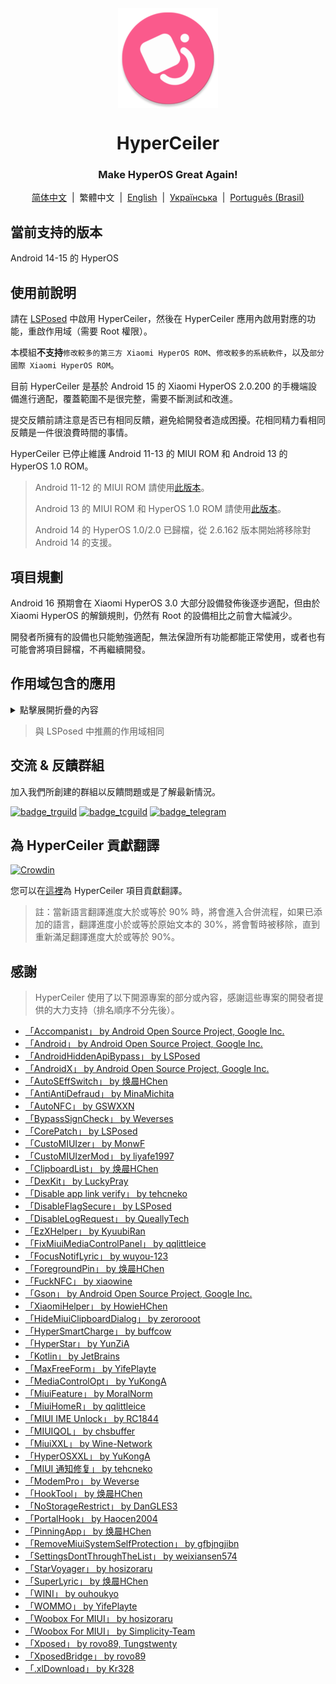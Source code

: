 <div align="center">

<img src="\imgs\icon.webp" width="160" height="160" style="display: block; margin: 0 auto;" alt="icon" />

# HyperCeiler

### Make HyperOS Great Again!

[简体中文](/README.md)&nbsp;&nbsp;|&nbsp;&nbsp;繁體中文&nbsp;&nbsp;|&nbsp;&nbsp;[English](/README_en-US.md)&nbsp;&nbsp;|&nbsp;&nbsp;[Українська](/README_uk_UA.md)&nbsp;&nbsp;|&nbsp;&nbsp;[Português (Brasil)](/README_pt-BR.md)

</div>

## 當前支持的版本

Android 14-15 的 HyperOS

## 使用前說明

請在 [LSPosed](https://github.com/LSPosed/LSPosed/releases) 中啟用 HyperCeiler，然後在 HyperCeiler 應用內啟用對應的功能，重啟作用域（需要 Root 權限）。

本模組<b>不支持</b>`修改較多的第三方 Xiaomi HyperOS ROM`、`修改較多的系統軟件`，以及`部分國際 Xiaomi HyperOS ROM`。

目前 HyperCeiler 是基於 Android 15 的 Xiaomi HyperOS 2.0.200 的手機端設備進行適配，覆蓋範圍不是很完整，需要不斷測試和改進。

提交反饋前請注意是否已有相同反饋，避免給開發者造成困擾。花相同精力看相同反饋是一件很浪費時間的事情。

HyperCeiler 已停止維護 Android 11-13 的 MIUI ROM 和 Android 13 的 HyperOS 1.0 ROM。

> Android 11-12 的 MIUI ROM 請使用[此版本](https://github.com/ReChronoRain/Cemiuiler/releases/tag/1.3.130)。
>
> Android 13 的 MIUI ROM 和 HyperOS 1.0 ROM 請使用[此版本](https://github.com/Xposed-Modules-Repo/com.sevtinge.hyperceiler/releases/download/3866-2.5.156_20250118/HyperCeiler_2.5.156_20250118_3866_release_miui.apk)。
>
> Android 14 的 HyperOS 1.0/2.0 已歸檔，從 2.6.162 版本開始將移除對 Android 14 的支援。

## 項目規劃

Android 16 預期會在 Xiaomi HyperOS 3.0 大部分設備發佈後逐步適配，但由於 Xiaomi HyperOS 的解鎖規則，仍然有 Root 的設備相比之前會大幅減少。

開發者所擁有的設備也只能勉強適配，無法保證所有功能都能正常使用，或者也有可能會將項目歸檔，不再繼續開發。

## 作用域包含的應用

<details>
    <summary>點擊展開折疊的內容</summary>

| 應用名               | 包名                                 |
|:------------------|:-----------------------------------|
| 系統框架              | system                             |
| 系統 UI             | com.android.systemui               |
| 系統桌面              | com.miui.home                      |
| 系統更新              | com.android.updater                |
| Joyose            | com.xiaomi.joyose                  |
| 小米設定              | com.xiaomi.misettings              |
| 安全服務 (手機管家、平板管家)  | com.miui.securitycenter            |
| 桌布                | com.miui.miwallpaper               |
| 傳送門               | com.miui.contentextension          |
| 彈幕通知              | com.xiaomi.barrage                 |
| 電話                | com.android.incallui               |
| 電話服務              | com.android.phone                  |
| 電量和性能             | com.miui.powerkeeper               |
| 短信                | com.android.mms                    |
| 截屏                | com.miui.screenshot                |
| 日曆                | com.android.calendar               |
| 瀏覽器               | com.android.browser                |
| 鲁班（MTB）           | com.xiaomi.mtb                     |
| 螢幕錄製              | com.miui.screenrecorder            |
| 權限管理服務            | com.lbe.security.miui              |
| 設定                | com.android.settings               |
| 搜狗輸入法小米版          | com.sohu.inputmethod.sogou.xiaomi  |
| 天氣                | com.miui.weather2                  |
| 互聯互通服務            | com.milink.service                 |
| 外部儲存空間            | com.android.externalstorage        |
| 隨顥螢幕與鎖定螢幕編輯       | com.miui.aod                       |
| 檔案管理              | com.android.fileexplorer           |
| 系統服務組件            | com.miui.securityadd               |
| 下載管理              | com.android.providers.downloads.ui |
| 下載管理員             | com.android.providers.downloads    |
| 相簿                | com.miui.gallery                   |
| 小米創作              | com.miui.creation                  |
| 小米互傳              | com.miui.mishare.connectivity      |
| 小米相簿-編輯           | com.miui.mediaeditor               |
| 小米雲服務             | com.miui.cloudservice              |
| 小米智慧卡             | com.miui.tsmclient                 |
| 訊飛輸入法小米版          | com.iflytek.inputmethod.miui       |
| 應用程式檔案管理元件        | com.miui.packageinstaller          |
| 應用商店              | com.xiaomi.market                  |
| 智慧助理              | com.miui.personalassistant         |
| 主題商店（個性主題、桌布與個人化） | com.android.thememanager           |
| 系统安全元件            | com.miui.guardprovider             |
| 相機                | com.android.camera                 |
| 小愛翻譯              | com.xiaomi.aiasst.vision           |
| 掃一掃               | com.xiaomi.scanner                 |
| NFC 服務            | com.android.nfc                    |
| 音質音效              | com.miui.misound                   |
| 備份                | com.miui.backup                    |
| 小米換機              | com.miui.huanji                    |
| MiTrustService    | com.xiaomi.trustservice            |
| HTML 檢視器          | com.android.htmlviewer             |
| 通話管理              | com.android.server.telecom         |
| 萬能遙控              | com.duokan.phone.remotecontroller  |
| Analytics         | com.miui.analytics                 |
| 小米社區              | com.xiaomi.vipaccount              |
| 語音喚醒              | com.miui.voicetrigger              |
| 錄音機               | com.android.soundrecorder          |
| LPA               | com.miui.euicc                     |
| 小米SIM卡啟動服務        | com.xiaomi.simactivate.service     |

</details>

> 與 LSPosed 中推薦的作用域相同

## 交流 & 反饋群組

加入我們所創建的群組以反饋問題或是了解最新情況。

[![badge_trguild]][trguild_url]
[![badge_tcguild]][tcguild_url]
[![badge_telegram]][telegram_url]

## 為 HyperCeiler 貢獻翻譯

[![Crowdin](https://badges.crowdin.net/cemiuiler/localized.svg)](https://crowdin.com/project/cemiuiler)

您可以在[這裡](https://crwd.in/cemiuiler)為 HyperCeiler 項目貢獻翻譯。

> 註：當新語言翻譯進度大於或等於 90% 時，將會進入合併流程，如果已添加的語言，翻譯進度小於或等於原始文本的 30%，將會暫時被移除，直到重新滿足翻譯進度大於或等於 90%。

## 感謝

> HyperCeiler 使用了以下開源專案的部分或內容，感謝這些專案的開發者提供的大力支持（排名順序不分先後）。

- [「Accompanist」 by Android Open Source Project, Google Inc.](https://google.github.io/accompanist)
- [「Android」 by Android Open Source Project, Google Inc.](https://source.android.google.cn/license)
- [「AndroidHiddenApiBypass」 by LSPosed](https://github.com/LSPosed/AndroidHiddenApiBypass)
- [「AndroidX」 by Android Open Source Project, Google Inc.](https://github.com/androidx/androidx)
- [「AutoSEffSwitch」 by 焕晨HChen](https://github.com/HChenX/AutoSEffSwitch)
- [「AntiAntiDefraud」 by MinaMichita](https://github.com/MinaMichita/AntiAntiDefraud)
- [「AutoNFC」 by GSWXXN](https://github.com/GSWXXN/AutoNFC)
- [「BypassSignCheck」 by Weverses](https://github.com/Weverses/BypassSignCheck)
- [「CorePatch」 by LSPosed](https://github.com/LSPosed/CorePatch)
- [「CustoMIUIzer」 by MonwF](https://github.com/MonwF/customiuizer)
- [「CustoMIUIzerMod」 by liyafe1997](https://github.com/liyafe1997/CustoMIUIzerMod)
- [「ClipboardList」 by 焕晨HChen](https://github.com/HChenX/ClipboardList)
- [「DexKit」 by LuckyPray](https://github.com/LuckyPray/DexKit)
- [「Disable app link verify」 by tehcneko](https://github.com/Xposed-Modules-Repo/io.github.tehcneko.applinkverify)
- [「DisableFlagSecure」 by LSPosed](https://github.com/LSPosed/DisableFlagSecure)
- [「DisableLogRequest」 by QueallyTech](https://github.com/QueallyTech/DisableLogRequest)
- [「EzXHelper」 by KyuubiRan](https://github.com/KyuubiRan/EzXHelper)
- [「FixMiuiMediaControlPanel」 by qqlittleice](https://github.com/qqlittleice/FixMiuiMediaControlPanel)
- [「FocusNotifLyric」 by wuyou-123](https://github.com/wuyou-123/FocusNotifLyric)
- [「ForegroundPin」 by 焕晨HChen](https://github.com/HChenX/ForegroundPin)
- [「FuckNFC」 by xiaowine](https://github.com/xiaowine/FuckNFC)
- [「Gson」 by Android Open Source Project, Google Inc.](https://github.com/google/gson)
- [「XiaomiHelper」 by HowieHChen](https://github.com/HowieHChen/XiaomiHelper)
- [「HideMiuiClipboardDialog」 by zerorooot](https://github.com/zerorooot/HideMiuiClipboardDialog)
- [「HyperSmartCharge」 by buffcow](https://github.com/buffcow/HyperSmartCharge)
- [「HyperStar」 by YunZiA](https://github.com/YunZiA/HyperStar)
- [「Kotlin」 by JetBrains](https://github.com/JetBrains/kotlin)
- [「MaxFreeForm」 by YifePlayte](https://github.com/YifePlayte/MaxFreeForm)
- [「MediaControlOpt」 by YuKongA](https://github.com/YuKongA/MediaControlOpt)
- [「MiuiFeature」 by MoralNorm](https://github.com/moralnorm/miui_feature)
- [「MiuiHomeR」 by qqlittleice](https://github.com/qqlittleice/MiuiHome_R)
- [「MIUI IME Unlock」 by RC1844](https://github.com/RC1844/MIUI_IME_Unlock)
- [「MIUIQOL」 by chsbuffer](https://github.com/chsbuffer/MIUIQOL)
- [「MiuiXXL」 by Wine-Network](https://github.com/Wine-Network/Miui_XXL)
- [「HyperOSXXL」 by YuKongA](https://github.com/YuKongA/HyperOS_XXL)
- [「MIUI 通知修复」 by tehcneko](https://github.com/Xposed-Modules-Repo/io.github.tehcneko.miuinotificationfix)
- [「ModemPro」 by Weverse](https://github.com/Weverses/ModemPro)
- [「HookTool」 by 焕晨HChen](https://github.com/HChenX/HookTool)
- [「NoStorageRestrict」 by DanGLES3](https://github.com/Xposed-Modules-Repo/com.github.dan.nostoragerestrict)
- [「PortalHook」 by Haocen2004](https://github.com/Haocen2004/PortalHook)
- [「PinningApp」 by 焕晨HChen](https://github.com/HChenX/PinningApp)
- [「RemoveMiuiSystemSelfProtection」 by gfbjngjibn](https://github.com/gfbjngjibn/RemoveMiuiSystemSelfProtection)
- [「SettingsDontThroughTheList」 by weixiansen574](https://github.com/weixiansen574/settingsdontthroughthelist)
- [「StarVoyager」 by hosizoraru](https://github.com/hosizoraru/StarVoyager)
- [「SuperLyric」 by 焕晨HChen](https://github.com/HChenX/SuperLyric)
- [「WINI」 by ouhoukyo](https://github.com/ouhoukyo/WINI)
- [「WOMMO」 by YifePlayte](https://github.com/YifePlayte/WOMMO)
- [「Woobox For MIUI」 by hosizoraru](https://github.com/hosizoraru/WooBoxForMIUI)
- [「Woobox For MIUI」 by Simplicity-Team](https://github.com/Simplicity-Team/WooBoxForMIUI)
- [「Xposed」 by rovo89, Tungstwenty](https://github.com/rovo89/XposedBridge)
- [「XposedBridge」 by rovo89](https://github.com/rovo89/XposedBridge)
- [「.xlDownload」 by Kr328](https://github.com/Kr328/.xlDownload)

[trguild_url]: https://t.me/cemiuiler_release

[badge_trguild]: https://img.shields.io/badge/TG-頻道-4991D3?style=for-the-badge&logo=telegram

[tcguild_url]: https://t.me/cemiuiler_canary

[badge_tcguild]: https://img.shields.io/badge/TGCI-頻道-4991D3?style=for-the-badge&logo=telegram

[telegram_url]: https://t.me/cemiuiler

[badge_telegram]: https://img.shields.io/badge/dynamic/json?style=for-the-badge&color=2CA5E0&label=Telegram&logo=telegram&query=%24.data.totalSubs&url=https%3A%2F%2Fapi.spencerwoo.com%2Fsubstats%2F%3Fsource%3Dtelegram%26queryKey%3Dcemiuiler
